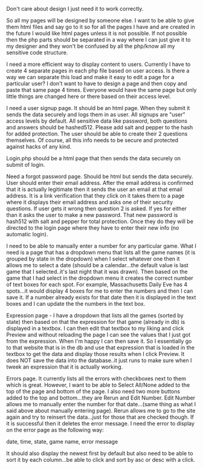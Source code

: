Don't care about design I just need it to work correctly.

So all my pages will be designed by someone else. I want to be able to give them html files and say go to it so for all the pages I have and are created in the future I would like html pages unless it is not possible. If not possible then the php parts should be separated in a way where I can just give it to my designer and they won't be confused by all the php/know all my sensitive code structure.

I need a more efficient way to display content to users. Currently I have to create 4 separate pages in each php file based on user access. Is there a way we can separate this load and make it easy to edit a page for a particular user? I don't want to have to design a page and then copy and paste that same page 4 times. Everyone would have the same page but only little things are changed here or there based on their access level.

I need a user signup page. It should be an html page. When they submit it sends the data securely and logs them in as user. All signups are "user" access levels by default. All sensitive data like password, both questions and answers should be hashed512. Please add salt and pepper to the hash for added protection. The user should be able to create their 2 questions themselves. Of course, all this info needs to be secure and protected against hacks of any kind.

Login.php should be a html page that then sends the data securely on submit of login.

Need a forgot password page. Should be html but sends the data securely. User should enter their email address. After the email address is confirmed that it is actually legitimate then it sends the user an email at that email address. It is a link verification that they click on it takes them to a page where it displays their email address and asks one of their security questions. If user gets it wrong then question 2 is asked. If yes for either than it asks the user to make a new password. That new password is hash512 with salt and pepper for total protection. Once they do they will be directed to the login page where they have to enter their new info (no automatic login).

I need to be able to manually enter a number for any particular game. What I need is a page that has a dropdown menu that lists all the game names (it is grouped by state in the dropdown) when I select whatever one then it allows me to select a date (should be a calendar...the default value is last game that I selected..it's last night that it was drawn). Then based on the game that I had select in the dropdown menu it creates the correct number of text boxes for each spot. For example, Massachusetts Daily Eve has 4 spots...it would display 4 boxes for me to enter the numbers and then I can save it. If a number already exists for that date then it is displayed in the text boxes and I can update the the numbers in the text box.

Expression page - I have a dropdown that lists all the games (sorted by state) then based on that the expression for that game (already in db) is displayed in a textbox. I can then edit that textbox to my liking and click Preview and without reloading the page I can see the values that I just got from the expression. When I'm happy I can then save it. So I essentially go to that website that is in the db and use that expression that is loaded in the textbox to get the data and display those results when I click Preview. It does NOT save the data into the database..it just runs to make sure when I tweek an expression that it is actually working.

Errors page. It currently lists all the errors with checkboxes next to them which is great. However, I want to be able to Select All/None added to the top of the page and bottom of the page. I also need two more buttons added to the top and bottom...they are Rerun and Edit Number. Edit Number allows me to manually enter the number for that date...(same thing as what I said above about manually entering page). Rerun allows me to go to the site again and try to reinsert the data...just for those that are checked though. If it is successful then it deletes the error message. I need the error to display on the error page as the following way:

date, time, state, game name, error message

It should also display the newest first by default but also need to be able to sort it by each column...be able to click and sort by asc or desc with a click.